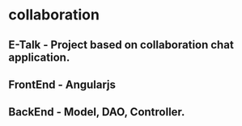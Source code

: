 # collaboration
## E-Talk - Project based on collaboration chat application.
## FrontEnd - Angularjs
## BackEnd - Model, DAO, Controller.
